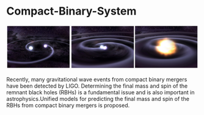 # Compact-Binary-System
![CBS](Images/CBS.jpg)

Recently, many gravitational wave events from compact binary mergers have been detected by LIGO. Determining the final mass and spin of the remnant black holes (RBHs) is a fundamental issue and is also important in astrophysics.Unified models for predicting the final mass and spin of the RBHs from compact binary mergers is proposed.
